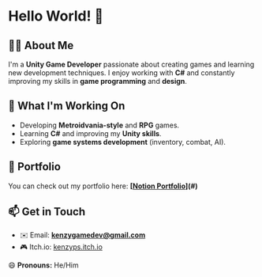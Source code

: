 # Hello World! 👋  

## 👨‍💻 About Me  
I'm a **Unity Game Developer** passionate about creating games and learning new development techniques. I enjoy working with **C#** and constantly improving my skills in **game programming** and **design**.  

## 🚀 What I'm Working On  
- Developing **Metroidvania-style** and **RPG** games.  
- Learning **C#** and improving my **Unity skills**.  
- Exploring **game systems development** (inventory, combat, AI).  

## 📂 Portfolio  
You can check out my portfolio here: **[[Notion Portfolio](https://empty-foe-efd.notion.site/Arthur-s-Portfolio-18227a83cfa38053b172faff3c723906)](#)**  

## 📫 Get in Touch  
- ✉️ Email: **kenzygamedev@gmail.com**  
- 🎮 Itch.io: [kenzyps.itch.io](https://kenzyps.itch.io)  

😄 **Pronouns:** He/Him  
